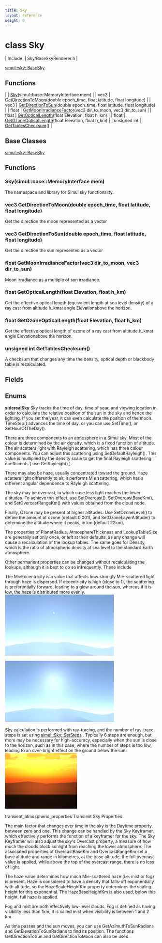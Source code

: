 ```yaml
---
title: Sky
layout: reference
weight: 0
---
```

class Sky
===

| Include: | Sky/BaseSkyRenderer.h |


[simul::sky::BaseSky](/ref/simul/sky/basesky.html)

Functions
---

|  | [Sky](#Sky)(simul::base::MemoryInterface mem) |
| vec3 | [GetDirectionToMoon](#GetDirectionToMoon)(double epoch_time, float latitude, float longitude) |
| vec3 | [GetDirectionToSun](#GetDirectionToSun)(double epoch_time, float latitude, float longitude) |
| float | [GetMoonIrradianceFactor](#GetMoonIrradianceFactor)(vec3 dir_to_moon, vec3 dir_to_sun) |
| float | [GetOpticalLength](#GetOpticalLength)(float Elevation, float h_km) |
| float | [GetOzoneOpticalLength](#GetOzoneOpticalLength)(float Elevation, float h_km) |
| unsigned int | [GetTablesChecksum](#GetTablesChecksum)() |


Base Classes
---
[simul::sky::BaseSky](/ref/simul/sky/basesky.html)

Functions
---
<a name="Sky"></a>
###  Sky(simul::base::MemoryInterface mem)
The namespace and library for Simul sky functionality.
<a name="GetDirectionToMoon"></a>
### vec3 GetDirectionToMoon(double epoch_time, float latitude, float longitude)
Get the direction the moon represented as a vector
<a name="GetDirectionToSun"></a>
### vec3 GetDirectionToSun(double epoch_time, float latitude, float longitude)
Get the direction the sun represented as a vector
<a name="GetMoonIrradianceFactor"></a>
### float GetMoonIrradianceFactor(vec3 dir_to_moon, vec3 dir_to_sun)
Moon irradiance as a multiple of sun irradiance.
<a name="GetOpticalLength"></a>
### float GetOpticalLength(float Elevation, float h_km)
Get the effective optical length (equivalent length at sea level density) of a ray
cast from altitude h_kmat angle Elevationabove the horizon.
<a name="GetOzoneOpticalLength"></a>
### float GetOzoneOpticalLength(float Elevation, float h_km)
Get the effective optical length of ozone of a ray cast from altitude h_kmat angle Elevationabove the horizon.
<a name="GetTablesChecksum"></a>
### unsigned int GetTablesChecksum()
A checksum that changes any time the density, optical depth or blackbody table is recalculated.

Fields
---

Enums
---

**siderealSky**  Sky tracks the time of day, time of year, and viewing location in order to
calculate the relative position of the sun in the sky and hence the lighting.
If you set the year, it can even calculate the position of the moon.
TimeStep() advances the time of day, or you can use SetTime(), or SetHourOfTheDay().

There are three components to an atmosphere in a Simul sky. Most of the colour is determined by the
air density, which is a fixed function of altitude. The air scatters light with Rayleigh scattering, which has three
colour components. You can adjust this scattering using SetDefaultRayleigh(). This value is multiplied
by the density scale to get the final Rayleigh scattering coefficients ( use GetRayleigh() ).

There may also be haze, usually concentrated toward the ground. Haze scatters light differently to air,
it performs Mie scattering, which has a different angular dependence to Rayleigh scattering.

The sky may be overcast, in which case less light reaches the lower altitudes. To achieve this effect, use
SetOvercast(), SetOvercastBaseKm(), and SetOvercastRangeKm() with values obtained from the cloud node.

Finally, Ozone may be present at higher altitudes. Use SetOzoneLevel() to define the amount of ozone (default 0.001),
and SetOzoneLayerAltitude() to determine the altitude where it peaks, in km (default 22km).

The properties of PlanetRadius, AtmosphereThickness and LookupTableSize are generally set only once, or left at their defaults, as
any change will cause a recalculation of the lookup tables. The same goes for Density, which is the ratio of atmospheric density
at sea level to the standard Earth atmosphere.

Other permanent properties can be changed without recalculating the lookups, although it is best to do so infrequently. These include

The MieEccentricity is a value that affects how strongly Mie-scattered light through haze is dispersed. If eccentricity is high (close to 1),
the scattering is preferentially forward, leading to a glow around the sun, whereas if it is low, the haze is distributed more evenly.
![](/images/eccentricity_low.png)

![](/images/eccentricity_high.png)


Sky calculation is performed with ray-tracing, and the number of ray-trace steps is set using [simul::Sky::SetSteps](/ref/simul/sky/setsteps)
.
Typically 6 steps are enough, but more may be necessary for high-accuracy, especially when the sun is close to the horizon, such as in this case,
where the number of steps is too low, leading to an over-bright effect on the ground below the sun:
![](/images/sky_steps_too_low.png)


transient_atmospheric_properties Transient Sky Properties

The main factor that changes over time in the sky is the Daytime property, between zero and one. This change can be handled by the
Sky Keyframer, which effectively performs the function of a keyframer for the sky. The Sky Keyframer will also adjust the sky's
Overcast property, a measure of how much the clouds block sunlight from reaching the lower atmosphere. The associated properties
of OvercastBaseKm and OvercastRangeKm set a base altitude and range in kilometres, at the base altitude, the full overcast
value is applied, while above the top of the overcast range, there is no loss of light.

The haze value determines how much Mie-scattered haze (i.e. mist or fog) is present. Haze is considered to have a density that falls-off
exponentially with altitude, so the HazeScaleHeightKm property determines the scaling height for this exponential. The
HazeBaseHeightKm is also used, below this height, full haze is applied.

Fog and mist are both effectively low-level clouds. Fog is defined as having visibility less than 1km, it is called mist when visibility
is between 1 and 2 km.

As time passes and the sun moves, you can use GetAzimuthToSunRadians and GetElevationToSunRadians to find its position.
The functions GetDirectionToSun and GetDirectionToMoon can also be used.
